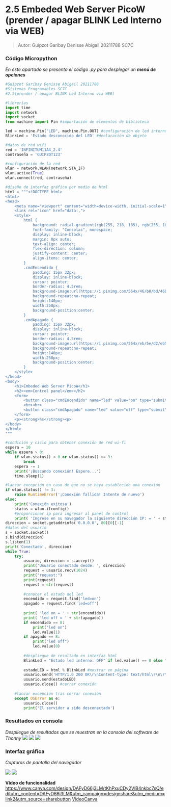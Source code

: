 # 2.5 Embeded Web Server PicoW (prender / apagar BLINK Led Interno via WEB)

>Autor: Guipzot Garibay Denisse Abigail 20211788 SC7C
 
### Código Micropython
_En este apartado se presenta el código .py para desplegar un **menú de opciones**_
```python
#Guipzot Garibay Denisse Abigail 20211788
#Sistemas Programables SC7C
#2.5(prender / apagar BLINK Led Interno via WEB)

#librerías
import time
import network
import socket
from machine import Pin #importación de elementos de biblioteca

led = machine.Pin("LED", machine.Pin.OUT) #configuración de led interno
BlinkLed = 'Estado desconocido del LED' #declaración de objeto 

#datos de red wifi
red = 'INFINITUM11A4_2.4'
contraseña = 'GUIPZOT123'

#configuración de la red
wlan = network.WLAN(network.STA_IF)
wlan.active(True)
wlan.connect(red, contraseña)

#diseño de interfaz gráfica por medio de html
html = """<!DOCTYPE html>
<html>
<head>
    <meta name="viewport" content="width=device-width, initial-scale=1">
    <link rel="icon" href="data:,">
    <style>
        html {
            background: radial-gradient(rgb(255, 218, 185), rgb(255, 182, 193), rgb(176, 224, 230));
            font-family: "Consolas", monospace; 
            display: inline-block;
            margin: 0px auto;
            text-align: center;
            flex-direction: column;
            justify-content: center;
            align-items: center;
        }
        .cmdEncendido {
            padding: 15px 32px;
            display: inline-block;
            cursor: pointer;
            border-radius: 4.5rem;
            background-image:url(https://i.pinimg.com/564x/46/b8/bd/46b8bde62196bf58cc93cd803bf0e0e3.jpg);
            background-repeat:no-repeat;
            height:140px;
            width:258px;
            background-position:center;
        }
        .cmdApagado {
            padding: 15px 32px;
            display: inline-block;
            cursor: pointer;
            border-radius: 4.5rem;
            background-image:url(https://i.pinimg.com/564x/eb/5e/d2/eb5ed257070fd8e6c37ecb68cc3f4101.jpg);
            background-repeat:no-repeat;
            height:140px;
            width:258px;
            background-position:center;
        }
    </style>
</head>
<body>
    <h1>Embeded Web Server PicoW</h1>
    <h2><em>Control panel</em></h2>
    <form>
        <button class="cmdEncendido" name="led" value="on" type="submit"></button>
        <br><br>
        <button class="cmdApagado" name="led" value="off" type="submit"></button>
    </form>
    <p><strong>%s</strong><p>
</body>
</html>
"""

#condición y ciclo para obtener conexión de red wi-fi
espera = 10
while espera > 0:
    if wlan.status() < 0 or wlan.status() >= 3:
        break
    espera -= 1
    print('¡Buscando conexión! Espere...')
    time.sleep(1)

#lanzar excepción en caso de que no se haya establecido una conexión
if wlan.status() != 3:
    raise RuntimeError('¡Conexión fallida! Intente de nuevo')
else:
    print('Conexión exitosa')
    status = wlan.ifconfig()
    #proporcionar ip para ingresar al panel de control
    print( 'Ingrese en su navegador la siguiente dirección IP: = ' + status[0] )
direccion = socket.getaddrinfo('0.0.0.0', 80)[0][-1]
#datos del usuario
s = socket.socket()
s.bind(direccion)
s.listen(1)
print('Conectado', direccion)
while True:
    try:       
        usuario, direccion = s.accept()
        print('Usuario conectado desde: ', direccion)
        request = usuario.recv(1024)
        print("request:")
        print(request)
        request = str(request)
        
        #conocer el estado del led
        encendido = request.find('led=on')
        apagado = request.find('led=off')
        
        print( 'led on = ' + str(encendido))
        print( 'led off = ' + str(apagado))
        if encendido == 8:
            print("led on")
            led.value(1)
        if apagado == 8:
            print("led off")
            led.value(0)
        
        #despliegue de resultado en interfaz html
        BlinkLed = "Estado led interno: OFF" if led.value() == 0 else "Estado led interno: ON" 
        
        estadoLED = html % BlinkLed #mostrar en página
        usuario.send('HTTP/1.0 200 OK\r\nContent-type: text/html\r\n\r\n')
        usuario.send(estadoLED)
        usuario.close() #cerrar conexión
     
    #lanzar excepción tras cerrar conexión
    except OSError as e:
        usuario.close()
        print('El servidor a sido desconectado')
```
### Resultados en consola
_Despliegue de resultados que se muestran en la consola del software de Thonny_
![](Imagenes/ConexExitosa.png)
![](Imagenes/petición.png)
![](Imagenes/ConexFallida.png)

### Interfaz gráfica 
_Capturas de pantalla del navegador_ 

![](Imagenes/LedON.png)
![](Imagenes/LedOFF.png)

**Vídeo de funcionalidad**
https://www.canva.com/design/DAFyD66j3LM/tKhPxuCDy2VlB4nkbc7sQ/editutm_content=DAFyD66j3LM&utm_campaign=designshare&utm_medium=link2&utm_source=sharebutton
[VideoCanva](https://www.canva.com/design/DAFyD66j3LM/tKh-PxuCDy2VlB4nkbc7sQ/edit?utm_content=DAFyD66j3LM&utm_campaign=designshare&utm_medium=link2&utm_source=sharebutton)
